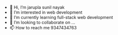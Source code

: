 - 👋 Hi, I’m jarupla sunil nayak
- 👀 I’m interested in web development
- 🌱 I’m currently learning full-stack web development
- 💞️ I’m looking to collaborate on ...
- 📫 How to reach me 9347434763 

<!---
s5ni/s5ni is a ✨ special ✨ repository because its `README.md` (this file) appears on your GitHub profile.
You can click the Preview link to take a look at your changes.
--->
